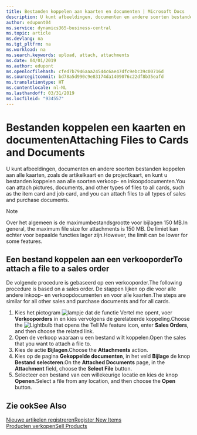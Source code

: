 ```yaml
---
title: Bestanden koppelen aan kaarten en documenten | Microsoft Docs
description: U kunt afbeeldingen, documenten en andere soorten bestanden koppelen aan alle kaarten en alle soorten verkoop- en inkoopdocumenten.
author: edupont04
ms.service: dynamics365-business-central
ms.topic: article
ms.devlang: na
ms.tgt_pltfrm: na
ms.workload: na
ms.search.keywords: upload, attach, attachments
ms.date: 04/01/2019
ms.author: edupont
ms.openlocfilehash: cfed7b7946aaa24544c6ae47dfc9ebc39c00716d
ms.sourcegitcommit: bd78a5d990c9e83174da1409076c22df8b35eafd
ms.translationtype: HT
ms.contentlocale: nl-NL
ms.lasthandoff: 03/31/2019
ms.locfileid: "934557"
---
```

# <a name="attaching-files-to-cards-and-documents"></a><span data-ttu-id="44f9e-103">Bestanden koppelen een kaarten en documenten</span><span class="sxs-lookup"><span data-stu-id="44f9e-103">Attaching Files to Cards and Documents</span></span>
<span data-ttu-id="44f9e-104">U kunt afbeeldingen, documenten en andere soorten bestanden koppelen aan alle kaarten, zoals de artikelkaart en de projectkaart, en kunt u bestanden koppelen aan alle soorten verkoop- en inkoopdocumenten.</span><span class="sxs-lookup"><span data-stu-id="44f9e-104">You can attach pictures, documents, and other types of files to all cards, such as the item card and job card, and you can attach files to all types of sales and purchase documents.</span></span>

> [!Note]
> <span data-ttu-id="44f9e-105">Over het algemeen is de maximumbestandsgrootte voor bijlagen 150 MB.</span><span class="sxs-lookup"><span data-stu-id="44f9e-105">In general, the maximum file size for attachments is 150 MB.</span></span> <span data-ttu-id="44f9e-106">De limiet kan echter voor bepaalde functies lager zijn.</span><span class="sxs-lookup"><span data-stu-id="44f9e-106">However, the limit can be lower for some features.</span></span> 

## <a name="to-attach-a-file-to-a-sales-order"></a><span data-ttu-id="44f9e-107">Een bestand koppelen aan een verkooporder</span><span class="sxs-lookup"><span data-stu-id="44f9e-107">To attach a file to a sales order</span></span>
<span data-ttu-id="44f9e-108">De volgende procedure is gebaseerd op een verkooporder.</span><span class="sxs-lookup"><span data-stu-id="44f9e-108">The following procedure is based on a sales order.</span></span> <span data-ttu-id="44f9e-109">De stappen lijken op die voor alle andere inkoop- en verkoopdocumenten en voor alle kaarten.</span><span class="sxs-lookup"><span data-stu-id="44f9e-109">The steps are similar for all other sales and purchase documents and for all cards.</span></span>

1. <span data-ttu-id="44f9e-110">Kies het pictogram ![lampje dat de functie Vertel me opent](media/ui-search/search_small.png "Vertel me wat u wilt doen"), voer **Verkooporders** in en kies vervolgens de gerelateerde koppeling.</span><span class="sxs-lookup"><span data-stu-id="44f9e-110">Choose the ![Lightbulb that opens the Tell Me feature](media/ui-search/search_small.png "Tell me what you want to do") icon, enter **Sales Orders**, and then choose the related link.</span></span>
2. <span data-ttu-id="44f9e-111">Open de verkoop waaraan u een bestand wilt koppelen.</span><span class="sxs-lookup"><span data-stu-id="44f9e-111">Open the sales that you want to attach a file to.</span></span>
3. <span data-ttu-id="44f9e-112">Kies de actie **Bijlagen**.</span><span class="sxs-lookup"><span data-stu-id="44f9e-112">Choose the **Attachments** action.</span></span>
4. <span data-ttu-id="44f9e-113">Kies op de pagina **Gekoppelde documenten**, in het veld **Bijlage** de knop **Bestand selecteren**.</span><span class="sxs-lookup"><span data-stu-id="44f9e-113">On the **Attached Documents** page, in the **Attachment** field, choose the **Select File** button.</span></span>
5. <span data-ttu-id="44f9e-114">Selecteer een bestand van een willekeurige locatie en kies de knop **Openen**.</span><span class="sxs-lookup"><span data-stu-id="44f9e-114">Select a file from any location, and then choose the **Open** button.</span></span>

## <a name="see-also"></a><span data-ttu-id="44f9e-115">Zie ook</span><span class="sxs-lookup"><span data-stu-id="44f9e-115">See Also</span></span>
[<span data-ttu-id="44f9e-116">Nieuwe artikelen registreren</span><span class="sxs-lookup"><span data-stu-id="44f9e-116">Register New Items</span></span>](inventory-how-register-new-items.md)  
[<span data-ttu-id="44f9e-117">Producten verkopen</span><span class="sxs-lookup"><span data-stu-id="44f9e-117">Sell Products</span></span>](sales-how-sell-products.md)
